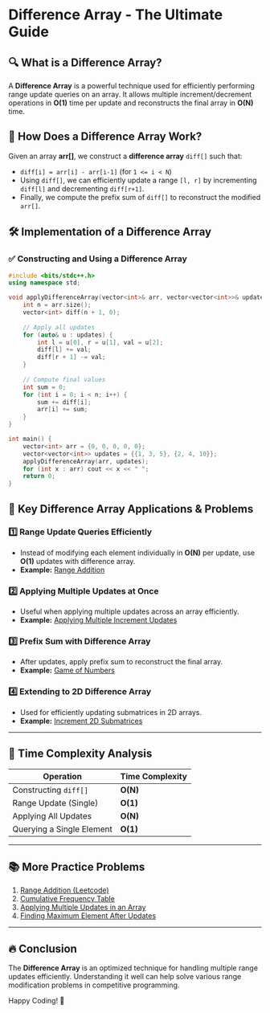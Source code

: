 # Difference Array - The Ultimate Guide

## 🔍 What is a Difference Array?
A **Difference Array** is a powerful technique used for efficiently performing range update queries on an array. It allows multiple increment/decrement operations in **O(1)** time per update and reconstructs the final array in **O(N)** time.

## 🚀 How Does a Difference Array Work?
Given an array **arr[]**, we construct a **difference array** `diff[]` such that:
- `diff[i] = arr[i] - arr[i-1]` (for `1 <= i < N`)
- Using `diff[]`, we can efficiently update a range `[l, r]` by incrementing `diff[l]` and decrementing `diff[r+1]`.
- Finally, we compute the prefix sum of `diff[]` to reconstruct the modified `arr[]`.

## 🛠️ Implementation of a Difference Array
### ✅ Constructing and Using a Difference Array
```cpp
#include <bits/stdc++.h>
using namespace std;

void applyDifferenceArray(vector<int>& arr, vector<vector<int>>& updates) {
    int n = arr.size();
    vector<int> diff(n + 1, 0);
    
    // Apply all updates
    for (auto& u : updates) {
        int l = u[0], r = u[1], val = u[2];
        diff[l] += val;
        diff[r + 1] -= val;
    }
    
    // Compute final values
    int sum = 0;
    for (int i = 0; i < n; i++) {
        sum += diff[i];
        arr[i] += sum;
    }
}

int main() {
    vector<int> arr = {0, 0, 0, 0, 0};
    vector<vector<int>> updates = {{1, 3, 5}, {2, 4, 10}};
    applyDifferenceArray(arr, updates);
    for (int x : arr) cout << x << " ";
    return 0;
}
```

## 📌 Key Difference Array Applications & Problems

### 1️⃣ **Range Update Queries Efficiently**
- Instead of modifying each element individually in **O(N)** per update, use **O(1)** updates with difference array.
- **Example:** [Range Addition](https://leetcode.com/problems/range-addition/)

### 2️⃣ **Applying Multiple Updates at Once**
- Useful when applying multiple updates across an array efficiently.
- **Example:** [Applying Multiple Increment Updates](https://www.geeksforgeeks.org/difference-array-range-update-query-o1/)

### 3️⃣ **Prefix Sum with Difference Array**
- After updates, apply prefix sum to reconstruct the final array.
- **Example:** [Game of Numbers](https://www.codechef.com/problems/GNUM)

### 4️⃣ **Extending to 2D Difference Array**
- Used for efficiently updating submatrices in 2D arrays.
- **Example:** [Increment 2D Submatrices](https://leetcode.com/problems/increment-submatrices-by-one/)

---

## 🎯 Time Complexity Analysis
| Operation | Time Complexity |
|-----------|----------------|
| Constructing `diff[]` | **O(N)** |
| Range Update (Single) | **O(1)** |
| Applying All Updates | **O(N)** |
| Querying a Single Element | **O(1)** |

---

## 📚 More Practice Problems
1. [Range Addition (Leetcode)](https://leetcode.com/problems/range-addition/)
2. [Cumulative Frequency Table](https://www.spoj.com/problems/UPDATEIT/)
3. [Applying Multiple Updates in an Array](https://www.geeksforgeeks.org/difference-array-range-update-query-o1/)
4. [Finding Maximum Element After Updates](https://www.interviewbit.com/problems/beginners-problem/)  

---

## 🔥 Conclusion
The **Difference Array** is an optimized technique for handling multiple range updates efficiently. Understanding it well can help solve various range modification problems in competitive programming.

Happy Coding! 🚀

